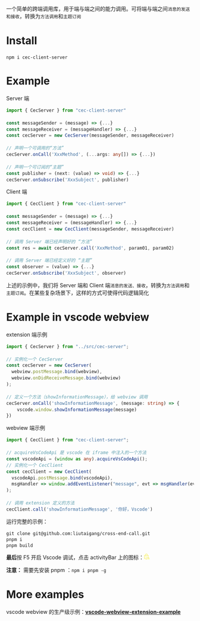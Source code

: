 一个简单的跨端调用库，用于端与端之间的能力调用。可将端与端之间`消息的发送和接收`，转换为`方法调用`和`主题订阅`

# Install

```
npm i cec-client-server
```

# Example

Server 端
```ts
import { CecServer } from "cec-client-server"

const messageSender = (message) => {...} 
const messageReceiver = (messageHandler) => {...}
const cecServer = new CecServer(messageSender, messageReceiver)

// 声明一个可调用的“方法”
cecServer.onCall('XxxMethod', (...args: any[]) => {...})

// 声明一个可订阅的“主题”
const publisher = (next: (value) => void) => {...}
cecServer.onSubscribe('XxxSubject', publisher)
```

Client 端
```ts
import { CecClient } from "cec-client-server"                                              
                                              
const messageSender = (message) => {...}
const messageReceiver = (messageHandler) => {...}
const cecClient = new CecClient(messageSender, messageReceiver)

// 调用 Server 端已经声明好的 “方法”
const res = await cecServer.call('XxxMethod', param01, param02)

// 调用 Server 端已经定义好的 “主题”
const observer = (value) => {...}
cecServer.onSubscribe('XxxSubject', observer)
```

上述的示例中，我们将 Server 端和 Client 端`消息的发送、接收`，转换为`方法调用`和`主题订阅`。在某些复杂场景下，这样的方式可使得代码逻辑简化

# Example in vscode webview

extension 端示例

```ts
import { CecServer } from "../src/cec-server";

// 实例化一个 CecServer
const cecServer = new CecServer(
  webview.postMessage.bind(webview),
  webview.onDidReceiveMessage.bind(webview)
);

// 定义一个方法（showInformationMessage），给 webview 调用
cecServer.onCall('showInformationMessage', (message: string) => {
    vscode.window.showInformationMessage(message)
})
```

webview 端示例

```ts
import { CecClient } from "cec-client-server";

// acquireVsCodeApi 是 vscode 在 iframe 中注入的一个方法
const vscodeApi = (window as any).acquireVsCodeApi();
// 实例化一个 CecClient
const cecClient = new CecClient(
  vscodeApi.postMessage.bind(vscodeApi),
  msgHandler => window.addEventListener("message", evt => msgHandler(evt.data))
);

// 调用 extension 定义的方法
cecClient.call('showInformationMessage', '你好，Vscode')

```

运行完整的示例：

```shell
git clone git@github.com:liutaigang/cross-end-call.git
pnpm i
pnpm build
```

**最后**按 F5 开启 Vscode 调试，点击 activityBar 上的图标：<img src=https://raw.githubusercontent.com/liutaigang/cross-end-call/a15564f65713d58cdb8257d4e304312307eca08e/examples/simple-extension/assets/icon01.svg width=3% />

**注意：** 需要先安装 pnpm ：`npm i pnpm -g`


# More examples

vscode webview 的生产级示例：**[vscode-webview-extension-example](https://github.com/liutaigang/vscode-webview-extension-example)**


